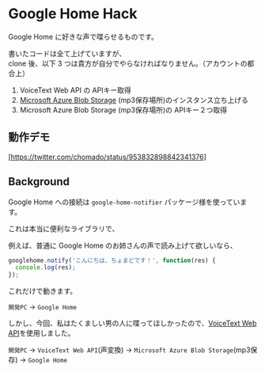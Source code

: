 # Google Home Hack
Google Home に好きな声で喋らせるものです。

書いたコードは全て上げていますが、    
clone 後、以下 3 つは貴方が自分でやらなければなりません。（アカウントの都合上）

1. VoiceText Web API の APIキー取得
2. [Microsoft Azure Blob Storage](https://azure.microsoft.com/ja-jp/services/storage/blobs/) (mp3保存場所)のインスタンス立ち上げる
3. Microsoft Azure Blob Storage (mp3保存場所)の APIキー２つ取得

## 動作デモ

[https://twitter.com/chomado/status/953832898842341376]

## Background

Google Home への接続は `google-home-notifier` パッケージ様を使っています。

これは本当に便利なライブラリで、

例えば、普通に Google Home のお姉さんの声で読み上げて欲しいなら、
````js
googlehome.notify('こんにちは、ちょまどです！', function(res) {
  console.log(res);
});
````
これだけで動きます。

`開発PC` → `Google Home`

しかし、今回、私はたくましい男の人に喋ってほしかったので、[VoiceText Web API](https://cloud.voicetext.jp/webapi)を使用しました。

`開発PC` → `VoiceText Web API`(声変換) → `Microsoft Azure Blob Storage`(mp3保存) → `Google Home`
